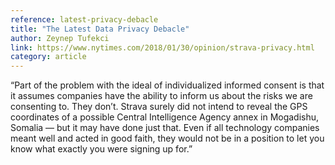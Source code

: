```yaml
---
reference: latest-privacy-debacle
title: "The Latest Data Privacy Debacle"
author: Zeynep Tufekci
link: https://www.nytimes.com/2018/01/30/opinion/strava-privacy.html
category: article
---
```

“Part of the problem with the ideal of individualized informed consent is that it assumes companies have the ability to inform us about the risks we are consenting to. They don’t. Strava surely did not intend to reveal the GPS coordinates of a possible Central Intelligence Agency annex in Mogadishu, Somalia — but it may have done just that. Even if all technology companies meant well and acted in good faith, they would not be in a position to let you know what exactly you were signing up for.”
